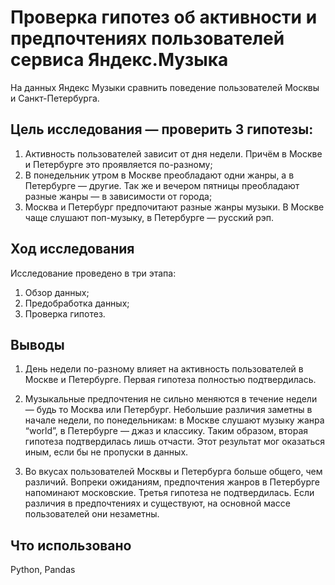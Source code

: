 # Проверка гипотез об активности и предпочтениях пользователей сервиса Яндекс.Музыка

На данных Яндекс Музыки сравнить поведение пользователей Москвы и Санкт-Петербурга.

## Цель исследования — проверить 3 гипотезы: 
1. Активность пользователей зависит от дня недели. Причём в Москве и Петербурге это проявляется по-разному;
2. В понедельник утром в Москве преобладают одни жанры, а в Петербурге — другие. Так же и вечером пятницы преобладают разные жанры — в зависимости от города;
3. Москва и Петербург предпочитают разные жанры музыки. В Москве чаще слушают поп-музыку, в Петербурге — русский рэп.

## Ход исследования
Исследование проведено в три этапа:
1. Обзор данных;
2. Предобработка данных;
3. Проверка гипотез.

## Выводы

1. День недели по-разному влияет на активность пользователей в Москве и Петербурге.
Первая гипотеза полностью подтвердилась.

2. Музыкальные предпочтения не сильно меняются в течение недели — будь то Москва или Петербург. Небольшие различия заметны в начале недели, по понедельникам:
в Москве слушают музыку жанра “world”, в Петербурге — джаз и классику.
Таким образом, вторая гипотеза подтвердилась лишь отчасти. Этот результат мог оказаться иным, если бы не пропуски в данных.

3. Во вкусах пользователей Москвы и Петербурга больше общего, чем различий. Вопреки ожиданиям, предпочтения жанров в Петербурге напоминают московские.
Третья гипотеза не подтвердилась. Если различия в предпочтениях и существуют, на основной массе пользователей они незаметны.

## Что использовано
Python, Pandas
